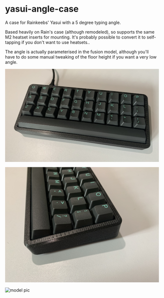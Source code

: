 # yasui-angle-case

A case for Rainkeebs' Yasui with a 5 degree typing angle.

Based heavily on Rain's case (although remodeled), so supports the same
M2 heatset inserts for mounting. It's probably possible to convert it to
self-tapping if you don't want to use heatsets.. 

The angle is actually parameterised in the fusion model, although you'll have 
to do some manual tweaking of the floor height if you want a very low angle.

![top pic](top.jpg)

![side pic](side.jpg)

![model pic](model.jpg)

